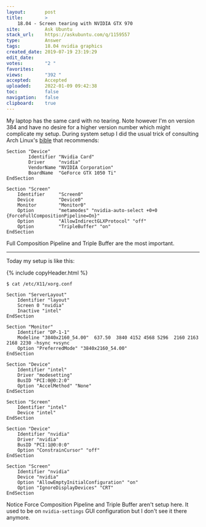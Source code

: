```yaml
---
layout:       post
title:        >
    18.04 - Screen tearing with NVIDIA GTX 970
site:         Ask Ubuntu
stack_url:    https://askubuntu.com/q/1159557
type:         Answer
tags:         18.04 nvidia graphics
created_date: 2019-07-19 23:19:29
edit_date:    
votes:        "2 "
favorites:    
views:        "392 "
accepted:     Accepted
uploaded:     2022-01-09 09:42:38
toc:          false
navigation:   false
clipboard:    true
---
```


My laptop has the same card with no tearing. Note however I'm on version 384 and have no desire for a higher version number which might complicate my setup. During system setup I did the usual trick of consulting Arch Linux's [bible](https://wiki.archlinux.org/index.php/NVIDIA/Troubleshooting#Avoid_screen_tearing) that recommends:

``` 
Section "Device"
        Identifier "Nvidia Card"
        Driver     "nvidia"
        VendorName "NVIDIA Corporation"
        BoardName  "GeForce GTX 1050 Ti"
EndSection

Section "Screen"
    Identifier     "Screen0"
    Device         "Device0"
    Monitor        "Monitor0"
    Option         "metamodes" "nvidia-auto-select +0+0 {ForceFullCompositionPipeline=On}"
    Option         "AllowIndirectGLXProtocol" "off"
    Option         "TripleBuffer" "on"
EndSection

```

Full Composition Pipeline and Triple Buffer are the most important.


----------


Today my setup is like this:

{% include copyHeader.html %}
``` 
$ cat /etc/X11/xorg.conf

Section "ServerLayout"
    Identifier "layout"
    Screen 0 "nvidia"
    Inactive "intel"
EndSection

Section "Monitor"
    Identifier "DP-1-1"
    Modeline "3840x2160_54.00"  637.50  3840 4152 4568 5296  2160 2163 2168 2230 -hsync +vsync
    Option "PreferredMode" "3840x2160_54.00"
EndSection

Section "Device"
    Identifier "intel"
    Driver "modesetting"
    BusID "PCI:0@0:2:0"
    Option "AccelMethod" "None"
EndSection

Section "Screen"
    Identifier "intel"
    Device "intel"
EndSection

Section "Device"
    Identifier "nvidia"
    Driver "nvidia"
    BusID "PCI:1@0:0:0"
    Option "ConstrainCursor" "off"
EndSection

Section "Screen"
    Identifier "nvidia"
    Device "nvidia"
    Option "AllowEmptyInitialConfiguration" "on"
    Option "IgnoreDisplayDevices" "CRT"
EndSection

```

Notice Force Composition Pipeline and Triple Buffer aren't setup here. It used to be on `nvidia-settings` GUI configuration but I don't see it there anymore.

